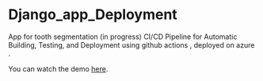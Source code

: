 # Django_app_Deployment
App for tooth segmentation (in progress)
CI/CD Pipeline for Automatic Building, Testing, and Deployment using github actions , deployed on azure .

You can watch the demo [here](demo/video.mp4).
